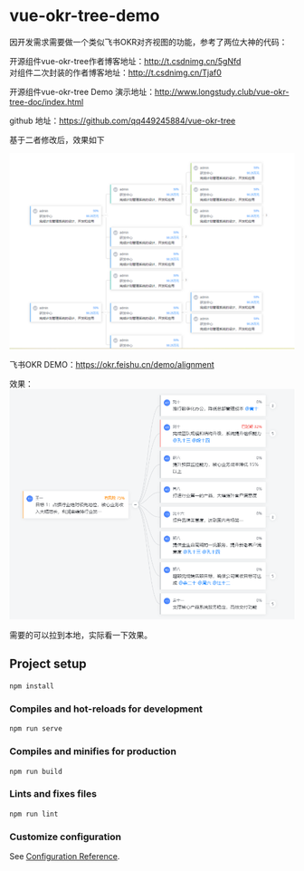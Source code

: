# vue-okr-tree-demo

    
因开发需求需要做一个类似飞书OKR对齐视图的功能，参考了两位大神的代码：

开源组件vue-okr-tree作者博客地址：http://t.csdnimg.cn/5gNfd  
对组件二次封装的作者博客地址：http://t.csdnimg.cn/Tjaf0
    
开源组件vue-okr-tree Demo 演示地址：http://www.longstudy.club/vue-okr-tree-doc/index.html
    
github 地址：https://github.com/qq449245884/vue-okr-tree

基于二者修改后，效果如下

![Snipaste_2023-12-14_15-20-08.png](img%2FSnipaste_2023-12-14_15-20-08.png)

飞书OKR DEMO：https://okr.feishu.cn/demo/alignment

效果：
![Snipaste_2023-12-14_15-24-15.png](img%2FSnipaste_2023-12-14_15-24-15.png)

需要的可以拉到本地，实际看一下效果。

## Project setup
```
npm install
```

### Compiles and hot-reloads for development
```
npm run serve
```

### Compiles and minifies for production
```
npm run build
```

### Lints and fixes files
```
npm run lint
```

### Customize configuration
See [Configuration Reference](https://cli.vuejs.org/config/).
